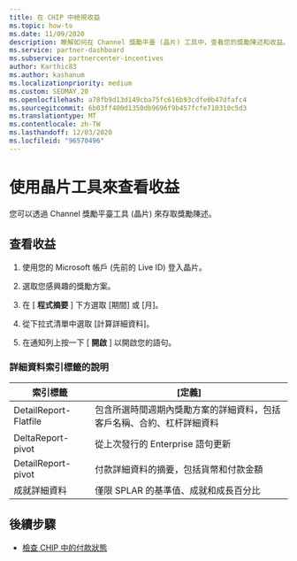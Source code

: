 ```yaml
---
title: 在 CHIP 中檢視收益
ms.topic: how-to
ms.date: 11/09/2020
description: 瞭解如何在 Channel 獎勵平臺 (晶片) 工具中，查看您的獎勵陳述和收益。
ms.service: partner-dashboard
ms.subservice: partnercenter-incentives
author: Karthic83
ms.author: kashanum
ms.localizationpriority: medium
ms.custom: SEOMAY.20
ms.openlocfilehash: a78fb9d13d149cba75fc616b93cdfe0b47dfafc4
ms.sourcegitcommit: 6b03ff400d1350db9696f9b457fcfe710310c5d3
ms.translationtype: MT
ms.contentlocale: zh-TW
ms.lasthandoff: 12/03/2020
ms.locfileid: "96570496"
---
```

# <a name="view-earnings-using-the-chip-tool"></a>使用晶片工具來查看收益

您可以透過 Channel 獎勵平臺工具 (晶片) 來存取獎勵陳述。

## <a name="view-earnings"></a>查看收益

1. 使用您的 Microsoft 帳戶 (先前的 Live ID) 登入晶片。

2. 選取您感興趣的獎勵方案。

3. 在 [ **程式摘要** ] 下方選取 [期間] 或 [月]。 
1. 從下拉式清單中選取 [計算詳細資料]。
1.  在通知列上按一下 [ **開啟** ] 以開啟您的語句。

### <a name="explanation-of-details-tabs"></a>詳細資料索引標籤的說明

|**索引標籤**|**[定義]**|
|-------------|--------------------------|
|DetailReport-Flatfile|包含所選時間週期內獎勵方案的詳細資料，包括客戶名稱、合約、杠杆詳細資料|
|DeltaReport-pivot|從上次發行的 Enterprise 語句更新|
|DetailReport-pivot|付款詳細資料的摘要，包括貨幣和付款金額|
|成就詳細資料|僅限 SPLAR 的基準值、成就和成長百分比|

## <a name="next-steps"></a>後續步驟

- [檢查 CHIP 中的付款狀態](chip-payment-status.md)